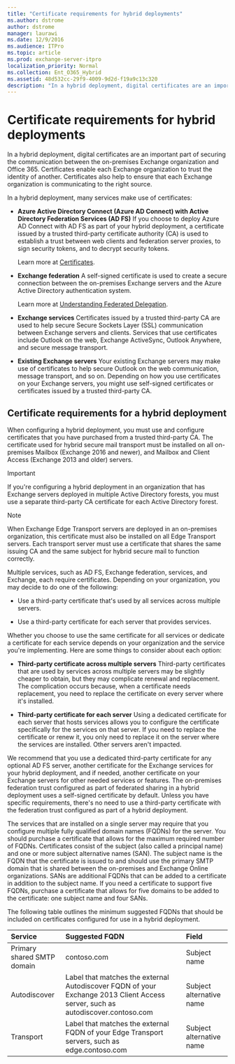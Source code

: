 ```yaml
---
title: "Certificate requirements for hybrid deployments"
ms.author: dstrome
author: dstrome
manager: laurawi
ms.date: 12/9/2016
ms.audience: ITPro
ms.topic: article
ms.prod: exchange-server-itpro
localization_priority: Normal
ms.collection: Ent_O365_Hybrid
ms.assetid: 48d532cc-29f9-4009-9d2d-f19a9c13c320
description: "In a hybrid deployment, digital certificates are an important part of securing the communication between the on-premises Exchange organization and Office 365. Certificates enable each Exchange organization to trust the identity of another. Certificates also help to ensure that each Exchange organization is communicating to the right source."
---
```


# Certificate requirements for hybrid deployments

In a hybrid deployment, digital certificates are an important part of securing the communication between the on-premises Exchange organization and Office 365. Certificates enable each Exchange organization to trust the identity of another. Certificates also help to ensure that each Exchange organization is communicating to the right source.
  
In a hybrid deployment, many services make use of certificates:
  
- **Azure Active Directory Connect (Azure AD Connect) with Active Directory Federation Services (AD FS)** If you choose to deploy Azure AD Connect with AD FS as part of your hybrid deployment, a certificate issued by a trusted third-party certificate authority (CA) is used to establish a trust between web clients and federation server proxies, to sign security tokens, and to decrypt security tokens. 
    
    Learn more at [Certificates](https://go.microsoft.com/fwlink/p/?linkId=205993).
    
- **Exchange federation** A self-signed certificate is used to create a secure connection between the on-premises Exchange servers and the Azure Active Directory authentication system. 
    
    Learn more at [Understanding Federated Delegation](http://technet.microsoft.com/library/09e6732a-4e99-44d0-801d-9463fdc57a9b.aspx).
    
- **Exchange services** Certificates issued by a trusted third-party CA are used to help secure Secure Sockets Layer (SSL) communication between Exchange servers and clients. Services that use certificates include Outlook on the web, Exchange ActiveSync, Outlook Anywhere, and secure message transport. 
    
- **Existing Exchange servers** Your existing Exchange servers may make use of certificates to help secure Outlook on the web communication, message transport, and so on. Depending on how you use certificates on your Exchange servers, you might use self-signed certificates or certificates issued by a trusted third-party CA. 
    
## Certificate requirements for a hybrid deployment

When configuring a hybrid deployment, you must use and configure certificates that you have purchased from a trusted third-party CA. The certificate used for hybrid secure mail transport must be installed on all on-premises Mailbox (Exchange 2016 and newer), and Mailbox and Client Access (Exchange 2013 and older) servers. 
  
> [!IMPORTANT]
> If you're configuring a hybrid deployment in an organization that has Exchange servers deployed in multiple Active Directory forests, you must use a separate third-party CA certificate for each Active Directory forest. 
  
> [!NOTE]
> When Exchange Edge Transport servers are deployed in an on-premises organization, this certificate must also be installed on all Edge Transport servers. Each transport server must use a certificate that shares the same issuing CA and the same subject for hybrid secure mail to function correctly. 
  
Multiple services, such as AD FS, Exchange federation, services, and Exchange, each require certificates. Depending on your organization, you may decide to do one of the following:
  
- Use a third-party certificate that's used by all services across multiple servers.
    
- Use a third-party certificate for each server that provides services.
    
Whether you choose to use the same certificate for all services or dedicate a certificate for each service depends on your organization and the service you're implementing. Here are some things to consider about each option:
  
- **Third-party certificate across multiple servers** Third-party certificates that are used by services across multiple servers may be slightly cheaper to obtain, but they may complicate renewal and replacement. The complication occurs because, when a certificate needs replacement, you need to replace the certificate on every server where it's installed. 
    
- **Third-party certificate for each server** Using a dedicated certificate for each server that hosts services allows you to configure the certificate specifically for the services on that server. If you need to replace the certificate or renew it, you only need to replace it on the server where the services are installed. Other servers aren't impacted. 
    
We recommend that you use a dedicated third-party certificate for any optional AD FS server, another certificate for the Exchange services for your hybrid deployment, and if needed, another certificate on your Exchange servers for other needed services or features. The on-premises federation trust configured as part of federated sharing in a hybrid deployment uses a self-signed certificate by default. Unless you have specific requirements, there's no need to use a third-party certificate with the federation trust configured as part of a hybrid deployment.
  
The services that are installed on a single server may require that you configure multiple fully qualified domain names (FQDNs) for the server. You should purchase a certificate that allows for the maximum required number of FQDNs. Certificates consist of the subject (also called a principal name) and one or more subject alternative names (SAN). The subject name is the FQDN that the certificate is issued to and should use the primary SMTP domain that is shared between the on-premises and Exchange Online organizations. SANs are additional FQDNs that can be added to a certificate in addition to the subject name. If you need a certificate to support five FQDNs, purchase a certificate that allows for five domains to be added to the certificate: one subject name and four SANs.
  
The following table outlines the minimum suggested FQDNs that should be included on certificates configured for use in a hybrid deployment.
  
|**Service**|**Suggested FQDN**|**Field**|
|:-----|:-----|:-----|
|Primary shared SMTP domain  <br/> |contoso.com  <br/> |Subject name  <br/> |
|Autodiscover  <br/> |Label that matches the external Autodiscover FQDN of your Exchange 2013 Client Access server, such as autodiscover.contoso.com  <br/> |Subject alternative name  <br/> |
|Transport  <br/> |Label that matches the external FQDN of your Edge Transport servers, such as edge.contoso.com  <br/> |Subject alternative name  <br/> |
   


